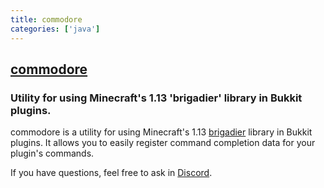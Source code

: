 ```yaml
---
title: commodore
categories: ['java']
---
```

## [commodore](https://github.com/lucko/commodore)

###  Utility for using Minecraft's 1.13 'brigadier' library in Bukkit plugins.


commodore is a utility for using Minecraft's 1.13 [brigadier](https://github.com/Mojang/brigadier) library in Bukkit plugins. It allows you to easily register command completion data for your plugin's commands.

If you have questions, feel free to ask in [Discord](https://discord.gg/AEqagwA).
